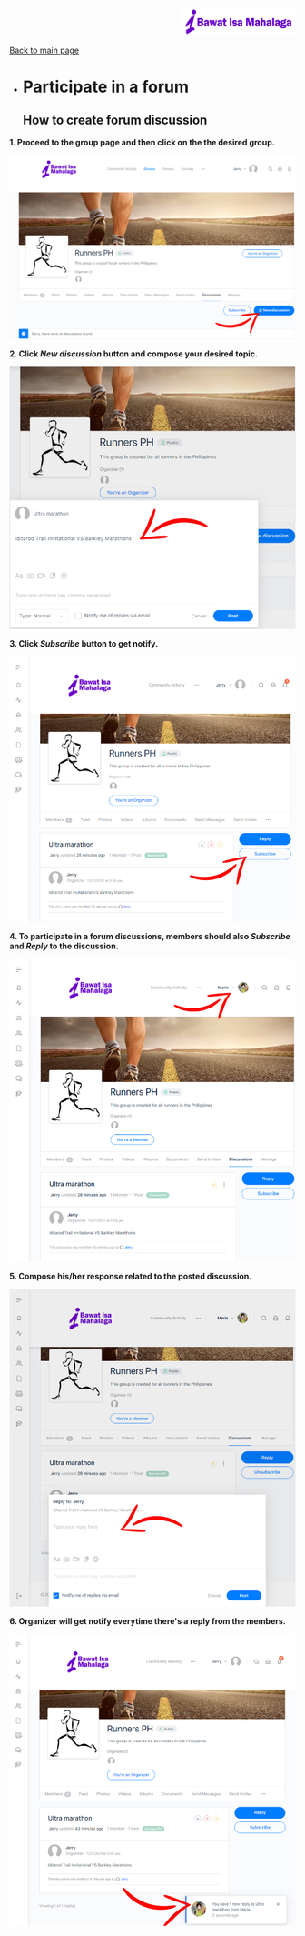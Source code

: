<p align="right">
	<img src="https://github.com/samremonte/b1m/blob/main/img/horizontal-logo-sm.png?raw=true" width="200">
</p>

[Back to main page](https://github.com/samremonte/b1m/blob/main/documentation.md)

- # Participate in a forum
  
  <h2>How to create forum discussion</h2>
  
 **1. Proceed to the group page and then click on the the desired group.**

![Image10.1](/img/10.1.PNG)

 **2. Click _New discussion_ button and compose your desired topic.**

![Image10.2](/img/10.2.PNG)

 **3. Click _Subscribe_ button to get notify.**

![Image10.3](/img/10.3.PNG)

 **4. To participate in a forum discussions, members should also _Subscribe_ and _Reply_ to the discussion.**

![Image10.4](/img/10.4.PNG)

 **5. Compose his/her response related to the posted discussion.**

![Image10.5](/img/10.5.PNG)

 **6. Organizer will get notify everytime there's a reply from the members.**

![Image10.7](/img/10.7.PNG)
